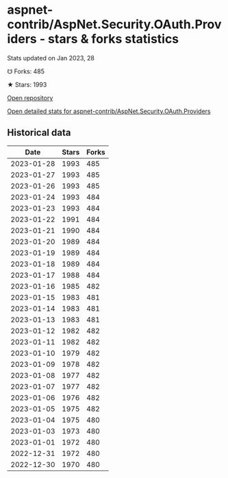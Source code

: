 # aspnet-contrib/AspNet.Security.OAuth.Providers - stars & forks statistics

Stats updated on Jan 2023, 28

☋ Forks: 485

★ Stars: 1993

[Open repository](https://github.com/aspnet-contrib/AspNet.Security.OAuth.Providers)

[Open detailed stats for aspnet-contrib/AspNet.Security.OAuth.Providers](https://reviewgithub.com/rep/aspnet-contrib/AspNet.Security.OAuth.Providers)

## Historical data
| Date | Stars | Forks |
|------|-------|-------|
| 2023-01-28 | 1993 | 485 | 
| 2023-01-27 | 1993 | 485 | 
| 2023-01-26 | 1993 | 485 | 
| 2023-01-24 | 1993 | 484 | 
| 2023-01-23 | 1993 | 484 | 
| 2023-01-22 | 1991 | 484 | 
| 2023-01-21 | 1990 | 484 | 
| 2023-01-20 | 1989 | 484 | 
| 2023-01-19 | 1989 | 484 | 
| 2023-01-18 | 1989 | 484 | 
| 2023-01-17 | 1988 | 484 | 
| 2023-01-16 | 1985 | 482 | 
| 2023-01-15 | 1983 | 481 | 
| 2023-01-14 | 1983 | 481 | 
| 2023-01-13 | 1983 | 481 | 
| 2023-01-12 | 1982 | 482 | 
| 2023-01-11 | 1982 | 482 | 
| 2023-01-10 | 1979 | 482 | 
| 2023-01-09 | 1978 | 482 | 
| 2023-01-08 | 1977 | 482 | 
| 2023-01-07 | 1977 | 482 | 
| 2023-01-06 | 1976 | 482 | 
| 2023-01-05 | 1975 | 482 | 
| 2023-01-04 | 1975 | 480 | 
| 2023-01-03 | 1973 | 480 | 
| 2023-01-01 | 1972 | 480 | 
| 2022-12-31 | 1972 | 480 | 
| 2022-12-30 | 1970 | 480 | 

